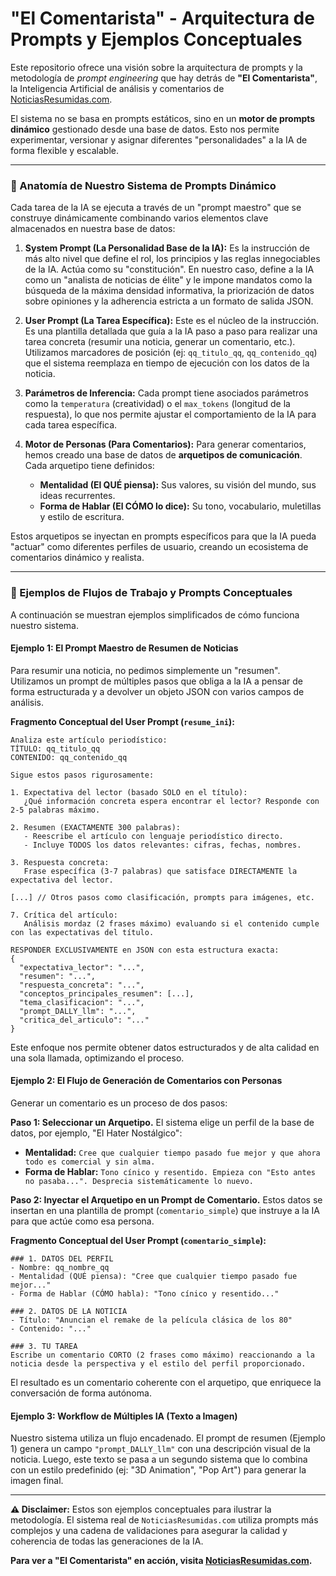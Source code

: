 # "El Comentarista" - Arquitectura de Prompts y Ejemplos Conceptuales

Este repositorio ofrece una visión sobre la arquitectura de prompts y la metodología de *prompt engineering* que hay detrás de **"El Comentarista"**, la Inteligencia Artificial de análisis y comentarios de [NoticiasResumidas.com](https://noticiasresumidas.com).

El sistema no se basa en prompts estáticos, sino en un **motor de prompts dinámico** gestionado desde una base de datos. Esto nos permite experimentar, versionar y asignar diferentes "personalidades" a la IA de forma flexible y escalable.

---

### 🧠 Anatomía de Nuestro Sistema de Prompts Dinámico

Cada tarea de la IA se ejecuta a través de un "prompt maestro" que se construye dinámicamente combinando varios elementos clave almacenados en nuestra base de datos:

1.  **System Prompt (La Personalidad Base de la IA):**
    Es la instrucción de más alto nivel que define el rol, los principios y las reglas innegociables de la IA. Actúa como su "constitución". En nuestro caso, define a la IA como un "analista de noticias de élite" y le impone mandatos como la búsqueda de la máxima densidad informativa, la priorización de datos sobre opiniones y la adherencia estricta a un formato de salida JSON.

2.  **User Prompt (La Tarea Específica):**
    Este es el núcleo de la instrucción. Es una plantilla detallada que guía a la IA paso a paso para realizar una tarea concreta (resumir una noticia, generar un comentario, etc.). Utilizamos marcadores de posición (ej: `qq_titulo_qq`, `qq_contenido_qq`) que el sistema reemplaza en tiempo de ejecución con los datos de la noticia.

3.  **Parámetros de Inferencia:**
    Cada prompt tiene asociados parámetros como la `temperatura` (creatividad) o el `max_tokens` (longitud de la respuesta), lo que nos permite ajustar el comportamiento de la IA para cada tarea específica.

4.  **Motor de Personas (Para Comentarios):**
    Para generar comentarios, hemos creado una base de datos de **arquetipos de comunicación**. Cada arquetipo tiene definidos:
    *   **Mentalidad (El QUÉ piensa):** Sus valores, su visión del mundo, sus ideas recurrentes.
    *   **Forma de Hablar (El CÓMO lo dice):** Su tono, vocabulario, muletillas y estilo de escritura.

Estos arquetipos se inyectan en prompts específicos para que la IA pueda "actuar" como diferentes perfiles de usuario, creando un ecosistema de comentarios dinámico y realista.

---

### 📝 Ejemplos de Flujos de Trabajo y Prompts Conceptuales

A continuación se muestran ejemplos simplificados de cómo funciona nuestro sistema.

#### Ejemplo 1: El Prompt Maestro de Resumen de Noticias

Para resumir una noticia, no pedimos simplemente un "resumen". Utilizamos un prompt de múltiples pasos que obliga a la IA a pensar de forma estructurada y a devolver un objeto JSON con varios campos de análisis.

**Fragmento Conceptual del User Prompt (`resume_ini`):**
```
Analiza este artículo periodístico:
TÍTULO: qq_titulo_qq
CONTENIDO: qq_contenido_qq

Sigue estos pasos rigurosamente:

1. Expectativa del lector (basado SOLO en el título):
   ¿Qué información concreta espera encontrar el lector? Responde con 2-5 palabras máximo.

2. Resumen (EXACTAMENTE 300 palabras):
   - Reescribe el artículo con lenguaje periodístico directo.
   - Incluye TODOS los datos relevantes: cifras, fechas, nombres.

3. Respuesta concreta:
   Frase específica (3-7 palabras) que satisface DIRECTAMENTE la expectativa del lector.

[...] // Otros pasos como clasificación, prompts para imágenes, etc.

7. Crítica del artículo:
   Análisis mordaz (2 frases máximo) evaluando si el contenido cumple con las expectativas del título.

RESPONDER EXCLUSIVAMENTE en JSON con esta estructura exacta:
{
  "expectativa_lector": "...",
  "resumen": "...",
  "respuesta_concreta": "...",
  "conceptos_principales_resumen": [...],
  "tema_clasificacion": "...",
  "prompt_DALLY_llm": "...",
  "critica_del_articulo": "..."
}
```
Este enfoque nos permite obtener datos estructurados y de alta calidad en una sola llamada, optimizando el proceso.

#### Ejemplo 2: El Flujo de Generación de Comentarios con Personas

Generar un comentario es un proceso de dos pasos:

**Paso 1: Seleccionar un Arquetipo.**
El sistema elige un perfil de la base de datos, por ejemplo, "El Hater Nostálgico":
*   **Mentalidad:** `Cree que cualquier tiempo pasado fue mejor y que ahora todo es comercial y sin alma.`
*   **Forma de Hablar:** `Tono cínico y resentido. Empieza con "Esto antes no pasaba...". Desprecia sistemáticamente lo nuevo.`

**Paso 2: Inyectar el Arquetipo en un Prompt de Comentario.**
Estos datos se insertan en una plantilla de prompt (`comentario_simple`) que instruye a la IA para que actúe como esa persona.

**Fragmento Conceptual del User Prompt (`comentario_simple`):**
```
### 1. DATOS DEL PERFIL
- Nombre: qq_nombre_qq
- Mentalidad (QUÉ piensa): "Cree que cualquier tiempo pasado fue mejor..."
- Forma de Hablar (CÓMO habla): "Tono cínico y resentido..."

### 2. DATOS DE LA NOTICIA
- Título: "Anuncian el remake de la película clásica de los 80"
- Contenido: "..."

### 3. TU TAREA
Escribe un comentario CORTO (2 frases como máximo) reaccionando a la noticia desde la perspectiva y el estilo del perfil proporcionado.
```
El resultado es un comentario coherente con el arquetipo, que enriquece la conversación de forma autónoma.

#### Ejemplo 3: Workflow de Múltiples IA (Texto a Imagen)

Nuestro sistema utiliza un flujo encadenado. El prompt de resumen (Ejemplo 1) genera un campo `"prompt_DALLY_llm"` con una descripción visual de la noticia. Luego, este texto se pasa a un segundo sistema que lo combina con un estilo predefinido (ej: "3D Animation", "Pop Art") para generar la imagen final.

---

**⚠️ Disclaimer:** Estos son ejemplos conceptuales para ilustrar la metodología. El sistema real de `NoticiasResumidas.com` utiliza prompts más complejos y una cadena de validaciones para asegurar la calidad y coherencia de todas las generaciones de la IA.

**Para ver a "El Comentarista" en acción, visita [NoticiasResumidas.com](https://noticiasresumidas.com).**
```
